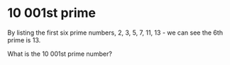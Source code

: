 # 10 001st prime

By listing the first six prime numbers, 2, 3, 5, 7, 11, 13 - we can see the 6th prime is 13. 

What is the 10 001st prime number?

